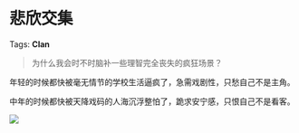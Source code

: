 # 悲欣交集

Tags: **Clan**

> 为什么我会时不时脑补一些理智完全丧失的疯狂场景？



年轻的时候都快被毫无情节的学校生活逼疯了，急需戏剧性，只愁自己不是主角。

中年的时候都快被天降戏码的人海沉浮整怕了，跪求安宁感，只恨自己不是看客。

![](https://pic1.zhimg.com/50/v2-fc9acce92796151dc285080de8200e92_720w.jpg?source=1940ef5c)

